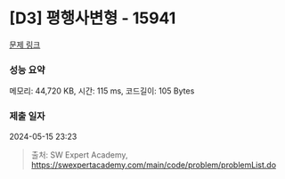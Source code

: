 # [D3] 평행사변형 - 15941 

[문제 링크](https://swexpertacademy.com/main/code/problem/problemDetail.do?contestProbId=AYVgOZEKOpcDFAQK) 

### 성능 요약

메모리: 44,720 KB, 시간: 115 ms, 코드길이: 105 Bytes

### 제출 일자

2024-05-15 23:23



> 출처: SW Expert Academy, https://swexpertacademy.com/main/code/problem/problemList.do
